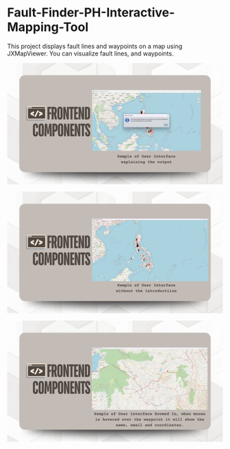 # Fault-Finder-PH-Interactive-Mapping-Tool
This project displays fault lines and waypoints on a map using JXMapViewer. You can visualize fault lines, and waypoints.

![image alt](https://github.com/RusselMunoz/Fault-Finder-PH-Interactive-Mapping-Tool/blob/main/preview_1.jpg?raw=true)

![image alt](https://github.com/RusselMunoz/Fault-Finder-PH-Interactive-Mapping-Tool/blob/main/preview_2.jpg?raw=true)

![image alt](https://github.com/RusselMunoz/Fault-Finder-PH-Interactive-Mapping-Tool/blob/main/preview_3.jpg?raw=true)

